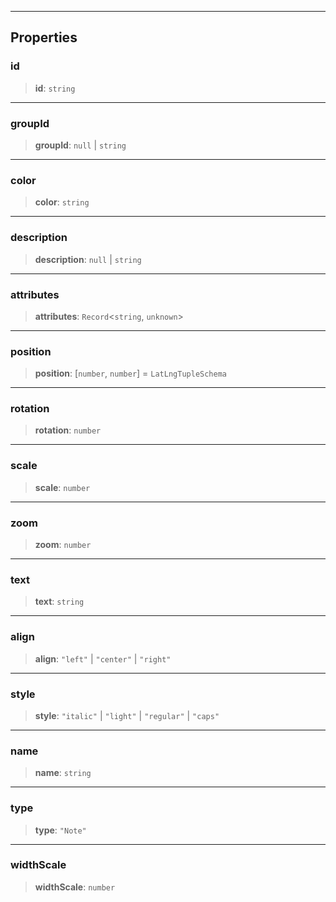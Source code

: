 ***

## Properties

### id

> **id**: `string`

***

### groupId

> **groupId**: `null` | `string`

***

### color

> **color**: `string`

***

### description

> **description**: `null` | `string`

***

### attributes

> **attributes**: `Record`\<`string`, `unknown`>

***

### position

> **position**: \[`number`, `number`] = `LatLngTupleSchema`

***

### rotation

> **rotation**: `number`

***

### scale

> **scale**: `number`

***

### zoom

> **zoom**: `number`

***

### text

> **text**: `string`

***

### align

> **align**: `"left"` | `"center"` | `"right"`

***

### style

> **style**: `"italic"` | `"light"` | `"regular"` | `"caps"`

***

### name

> **name**: `string`

***

### type

> **type**: `"Note"`

***

### widthScale

> **widthScale**: `number`
